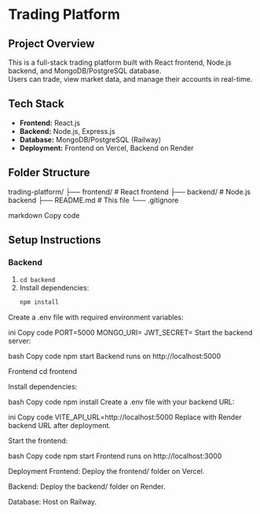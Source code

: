 # Trading Platform

## Project Overview
This is a full-stack trading platform built with React frontend, Node.js backend, and MongoDB/PostgreSQL database.  
Users can trade, view market data, and manage their accounts in real-time.

## Tech Stack
- **Frontend:** React.js  
- **Backend:** Node.js, Express.js  
- **Database:** MongoDB/PostgreSQL (Railway)  
- **Deployment:** Frontend on Vercel, Backend on Render

## Folder Structure
trading-platform/
├── frontend/ # React frontend
├── backend/ # Node.js backend
├── README.md # This file
└── .gitignore

markdown
Copy code

## Setup Instructions

### Backend
1. `cd backend`  
2. Install dependencies:  
   ```bash
   npm install
Create a .env file with required environment variables:

ini
Copy code
PORT=5000
MONGO_URI=<Your Railway DB URL>
JWT_SECRET=<Your Secret Key>
Start the backend server:

bash
Copy code
npm start
Backend runs on http://localhost:5000

Frontend
cd frontend

Install dependencies:

bash
Copy code
npm install
Create a .env file with your backend URL:

ini
Copy code
VITE_API_URL=http://localhost:5000
Replace with Render backend URL after deployment.

Start the frontend:

bash
Copy code
npm start
Frontend runs on http://localhost:3000

Deployment
Frontend: Deploy the frontend/ folder on Vercel.

Backend: Deploy the backend/ folder on Render.

Database: Host on Railway.

